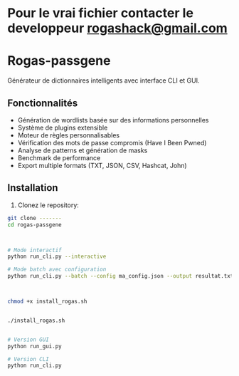 # Pour le vrai fichier contacter le developpeur rogashack@gmail.com

# Rogas-passgene

Générateur de dictionnaires intelligents avec interface CLI et GUI.

## Fonctionnalités

- Génération de wordlists basée sur des informations personnelles
- Système de plugins extensible
- Moteur de règles personnalisables
- Vérification des mots de passe compromis (Have I Been Pwned)
- Analyse de patterns et génération de masks
- Benchmark de performance
- Export multiple formats (TXT, JSON, CSV, Hashcat, John)

## Installation

1. Clonez le repository:

```bash
git clone -------
cd rogas-passgene



# Mode interactif
python run_cli.py --interactive

# Mode batch avec configuration
python run_cli.py --batch --config ma_config.json --output resultat.txt



chmod +x install_rogas.sh


./install_rogas.sh


# Version GUI
python run_gui.py

# Version CLI
python run_cli.py


